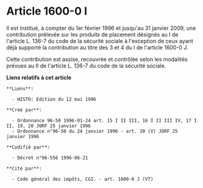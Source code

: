 # Article 1600-0 I

Il est institué, à compter du 1er février 1996 et jusqu'au 31 janvier 2009, une contribution prélevée sur les produits de
placement désignés au I de l'article L. 136-7 du code de la sécurité sociale à l'exception de ceux ayant déjà supporté la
contribution au titre des 3 et 4 du I de l'article 1600-0 J.

Cette contribution est assise, recouvrée et contrôlée selon les modalités prévues au II de l'article L. 136-7 du code de la
sécurité sociale.

**Liens relatifs à cet article**

	**Liens**:

	  - HISTO: Edition du 12 mai 1996

	**Créé par**:

	  - Ordonnance 96-50 1996-01-24 art. 15 I II III, 16 I II III IV, 17 I II, 19, 20 JORF 25 janvier 1996
	  - Ordonnance n°96-50 du 24 janvier 1996 - art. 20 (V) JORF 25 janvier 1996

	**Codifié par**:

	  - Décret n°96-556 1996-06-21

	**Cité par**:

	  - Code général des impôts, CGI. - art. 1600-0 J (VT)
